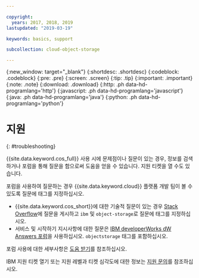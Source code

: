 ```yaml
---

copyright:
  years: 2017, 2018, 2019
lastupdated: "2019-03-19"

keywords: basics, support

subcollection: cloud-object-storage

---
```

{:new_window: target="_blank"}
{:shortdesc: .shortdesc}
{:codeblock: .codeblock}
{:pre: .pre}
{:screen: .screen}
{:tip: .tip}
{:important: .important}
{:note: .note}
{:download: .download} 
{:http: .ph data-hd-programlang='http'} 
{:javascript: .ph data-hd-programlang='javascript'} 
{:java: .ph data-hd-programlang='java'} 
{:python: .ph data-hd-programlang='python'}

# 지원
{: #troubleshooting}

{{site.data.keyword.cos_full}} 사용 시에 문제점이나 질문이 있는 경우, 정보를 검색하거나 포럼을 통해 질문을 함으로써 도움을 얻을 수 있습니다. 지원 티켓을 열 수도 있습니다.

포럼을 사용하여 질문하는 경우 {{site.data.keyword.cloud}} 플랫폼 개발 팀이 볼 수 있도록 질문에 태그를 지정하십시오.

* {{site.data.keyword.cos_short}}에 대한 기술적 질문이 있는 경우 [Stack Overflow](https://stackoverflow.com/search?q=object-storage+ibm-bluemix)에 질문을 게시하고 `ibm` 및 `object-storage`로 질문에 태그를 지정하십시오.
* 서비스 및 시작하기 지시사항에 대한 질문은 [IBM developerWorks dW Answers 포럼](https://developer.ibm.com/answers/topics/objectstorage/)을 사용하십시오. `objectstorage` 태그를 포함하십시오.

포럼 사용에 대한 세부사항은 [도움 받기](/docs/get-support?topic=get-support-getting-customer-support)를 참조하십시오.

IBM 지원 티켓 열기 또는 지원 레벨과 티켓 심각도에 대한 정보는 [지원 문의](/docs/get-support?topic=get-support-getting-customer-support)를 참조하십시오.
